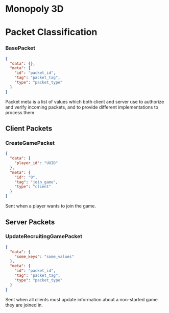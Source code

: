 # Monopoly 3D

# Packet Classification

### BasePacket

```json
{
  "data": {},
  "meta": {
    "id": "packet_id",
    "tag": "packet_tag",
    "type": "packet_type"
  }
}
```

Packet meta is a list of values which both client and server use to authorize and verify incoming packets, and to provide different implementations to process them

## Client Packets

### CreateGamePacket

```json
{
  "data": {
    "player_id": "UUID"
  },
  "meta": {
    "id": "0",
    "tag": "join_game",
    "type": "client"
  }
}
```

Sent when a player wants to join the game.

## Server Packets

### UpdateRecruitingGamePacket

```json
{
  "data": {
    "some_keys": "some_values"
  },
  "meta": {
    "id": "packet_id",
    "tag": "packet_tag",
    "type": "packet_type"
  }
}
```

Sent when all clients must update information about a non-started game they are joined in.
